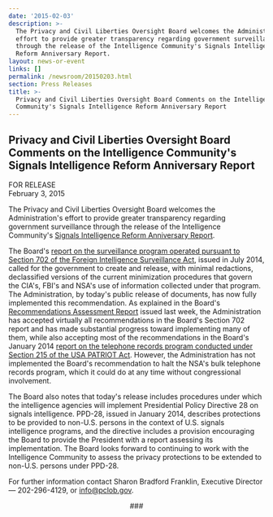 ```yaml
---
date: '2015-02-03'
description: >-
  The Privacy and Civil Liberties Oversight Board welcomes the Administration's
  effort to provide greater transparency regarding government surveillance
  through the release of the Intelligence Community's Signals Intelligence
  Reform Anniversary Report.
layout: news-or-event
links: []
permalink: /newsroom/20150203.html
section: Press Releases
title: >-
  Privacy and Civil Liberties Oversight Board Comments on the Intelligence
  Community's Signals Intelligence Reform Anniversary Report
---
```

## Privacy and Civil Liberties Oversight Board Comments on the Intelligence Community's Signals Intelligence Reform Anniversary Report

FOR RELEASE  
February 3, 2015

The Privacy and Civil Liberties Oversight Board welcomes the Administration's effort to provide greater transparency regarding government surveillance through the release of the Intelligence Community's [Signals Intelligence Reform Anniversary Report](http://icontherecord.tumblr.com/ppd-28/2015/overview).

The Board's [report on the surveillance program operated pursuant to Section 702 of the Foreign Intelligence Surveillance Act]({{site.baseurl}}/library/702-Report.pdf), issued in July 2014, called for the government to create and release, with minimal redactions, declassified versions of the current minimization procedures that govern the CIA's, FBI's and NSA's use of information collected under that program. The Administration, by today's public release of documents, has now fully implemented this recommendation. As explained in the Board's [Recommendations Assessment Report]({{site.baseurl}}/newsroom/20150129.html) issued last week, the Administration has accepted virtually all recommendations in the Board's Section 702 report and has made substantial progress toward implementing many of them, while also accepting most of the recommendations in the Board's January 2014 [report on the telephone records program conducted under Section 215 of the USA PATRIOT Act]({{site.baseurl}}/library/215-Report_on_the_Telephone_Records_Program.pdf). However, the Administration has not implemented the Board's recommendation to halt the NSA's bulk telephone records program, which it could do at any time without congressional involvement.

The Board also notes that today's release includes procedures under which the intelligence agencies will implement Presidential Policy Directive 28 on signals intelligence. PPD-28, issued in January 2014, describes protections to be provided to non-U.S. persons in the context of U.S. signals intelligence programs, and the directive includes a provision encouraging the Board to provide the President with a report assessing its implementation. The Board looks forward to continuing to work with the Intelligence Community to assess the privacy protections to be extended to non-U.S. persons under PPD-28.

For further information contact Sharon Bradford Franklin, Executive Director — 202-296-4129, or info@pclob.gov.

<center>###</center>
